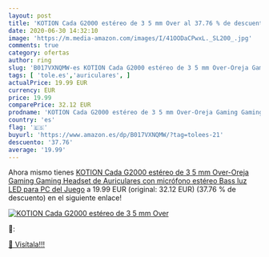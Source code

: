 ```yaml
---
layout: post
title: 'KOTION Cada G2000 estéreo de 3 5 mm Over al 37.76 % de descuento'
date: 2020-06-30 14:32:10
image: 'https://m.media-amazon.com/images/I/41OODaCPwxL._SL200_.jpg'
comments: true
category: ofertas
author: ring
slug: 'B017VXNQMW-es KOTION Cada G2000 estéreo de 3 5 mm Over-Oreja Gaming...'
tags: [ 'tole.es','auriculares', ]
actualPrice: 19.99 EUR
currency: EUR
price: 19.99
comparePrice: 32.12 EUR
prodname: 'KOTION Cada G2000 estéreo de 3 5 mm Over-Oreja Gaming Gaming Headset de Auriculares con micrófono estéreo Bass luz LED para PC del Juego'
country: 'es'
flag: '🇪🇸'
buyurl: 'https://www.amazon.es/dp/B017VXNQMW/?tag=tolees-21'
descuento: '37.76'
average: '19.99'
---
```


Ahora mismo tienes [KOTION Cada G2000 estéreo de 3 5 mm Over-Oreja Gaming Gaming Headset de Auriculares con micrófono estéreo Bass luz LED para PC del Juego](https://www.amazon.es/dp/B017VXNQMW/?tag=tolees-21) a 19.99 EUR (original: 32.12 EUR) (37.76 %  de descuento) en el siguiente enlace!

[![KOTION Cada G2000 estéreo de 3 5 mm Over](https://m.media-amazon.com/images/I/41OODaCPwxL._SL200_.jpg)](https://www.amazon.es/dp/B017VXNQMW/?tag=tolees-21)

🔎:


[🛒 Visítala!!!](https://www.amazon.es/dp/B017VXNQMW/?tag=tolees-21)
